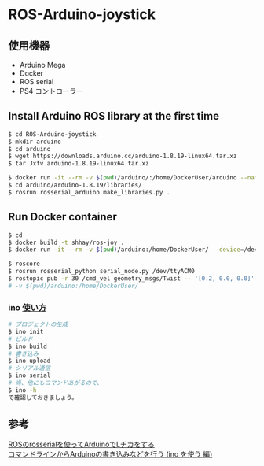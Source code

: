 # ROS-Arduino-joystick

## 使用機器
- Arduino Mega
- Docker
- ROS serial
- PS4 コントローラー  

## Install Arduino ROS library at the first time
```bash
$ cd ROS-Arduino-joystick
$ mkdir arduino
$ cd arduino
$ wget https://downloads.arduino.cc/arduino-1.8.19-linux64.tar.xz
$ tar Jxfv arduino-1.8.19-linux64.tar.xz 

$ docker run -it --rm -v $(pwd)/arduino/:/home/DockerUser/arduino --name ros-joy shhay/ros-joy
$ cd arduino/arduino-1.8.19/libraries/
$ rosrun rosserial_arduino make_libraries.py .
```

## Run Docker container
```bash
$ cd
$ docker build -t shhay/ros-joy .
$ docker run -it --rm -v $(pwd)/arduino:/home/DockerUser/ --device=/dev/ttyACM0:/dev/ttyACM0 --name ros-joy shhay/ros-joy

$ roscore
$ rosrun rosserial_python serial_node.py /dev/ttyACM0
$ rostopic pub -r 30 /cmd_vel geometry_msgs/Twist -- '[0.2, 0.0, 0.0]' '[0.0, 0.0, 0.0]'
# -v $(pwd)/arduino:/home/DockerUser/
```

### ino [使い方](https://qiita.com/RyodoTanaka/items/9480fbe4999dbf8cc25e)
```bash
# プロジェクトの生成
$ ino init
# ビルド
$ ino build
# 書き込み
$ ino upload
# シリアル通信
$ ino serial
# 尚、他にもコマンドあがるので、
$ ino -h
で確認しておきましょう。
```


## 参考
[ROSのrosserialを使ってArduinoでLチカをする](https://qiita.com/nnn112358/items/059487952eb3f9a5489b)  
[コマンドラインからArduinoの書き込みなどを行う (ino を使う 編)](https://qiita.com/RyodoTanaka/items/9480fbe4999dbf8cc25e)  